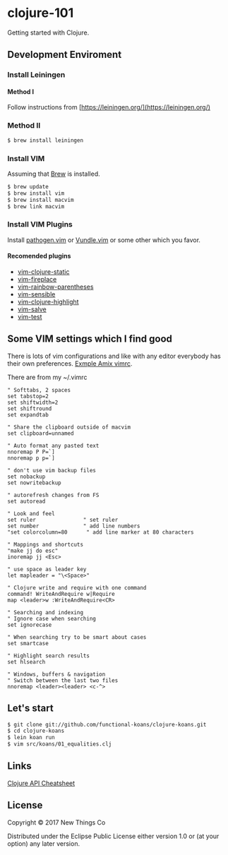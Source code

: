 # clojure-101

Getting started with Clojure.

## Development Enviroment

### Install Leiningen

#### Method I

Follow instructions from [https://leiningen.org/](https://leiningen.org/)

### Method II

```bash
$ brew install leiningen
```

### Install VIM

Assuming that [Brew](https://brew.sh/) is installed.

```bash
$ brew update
$ brew install vim
$ brew install macvim
$ brew link macvim
```

### Install VIM Plugins

Install [pathogen.vim](https://github.com/tpope/vim-pathogen) or [Vundle.vim](https://github.com/VundleVim/Vundle.vim) or some other which you favor.

#### Recomended plugins

- [vim-clojure-static](https://github.com/guns/vim-clojure-static)
- [vim-fireplace](https://github.com/tpope/vim-fireplace)
- [vim-rainbow-parentheses](https://github.com/kien/rainbow_parentheses.vim)
- [vim-sensible](https://github.com/tpope/vim-sensible)
- [vim-clojure-highlight](https://github.com/guns/vim-clojure-highlight)
- [vim-salve](https://github.com/tpope/vim-salve) 
- [vim-test](https://github.com/janko-m/vim-test)

## Some VIM settings which I find good

There is lots of vim configurations and like with any editor everybody has their own preferences. [Exmple Amix vimrc](https://github.com/amix/vimrc).

There are from my ~/.vimrc

```vim
" Softtabs, 2 spaces
set tabstop=2
set shiftwidth=2
set shiftround
set expandtab

" Share the clipboard outside of macvim
set clipboard=unnamed

" Auto format any pasted text
nnoremap P P=`]
nnoremap p p=`]

" don't use vim backup files
set nobackup
set nowritebackup

" autorefresh changes from FS
set autoread

" Look and feel
set ruler               " set ruler
set number              " add line numbers
"set colorcolumn=80      " add line marker at 80 characters

" Mappings and shortcuts
"make jj do esc"
inoremap jj <Esc>

" use space as leader key
let mapleader = "\<Space>"

" Clojure write and require with one command
command! WriteAndRequire w|Require
map <leader>w :WriteAndRequire<CR>

" Searching and indexing
" Ignore case when searching
set ignorecase

" When searching try to be smart about cases
set smartcase

" Highlight search results
set hlsearch

" Windows, buffers & navigation
" Switch between the last two files
nnoremap <leader><leader> <c-^>
```

## Let's start

```bash
$ git clone git://github.com/functional-koans/clojure-koans.git
$ cd clojure-koans
$ lein koan run
$ vim src/koans/01_equalities.clj

```

## Links

[Clojure API Cheatsheet](https://clojure.org/api/cheatsheet)

## License

Copyright © 2017 New Things Co

Distributed under the Eclipse Public License either version 1.0 or (at
your option) any later version.
